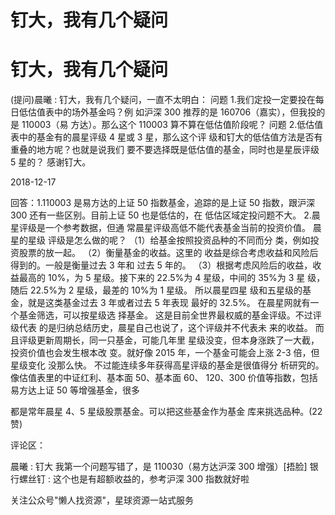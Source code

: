 # 钉大，我有几个疑问

# 钉大，我有几个疑问

(提问)晨曦 : 钉大，我有几个疑问，一直不太明白： 问题 1.我们定投一定要投在每日低估值表中的场外基金吗？例 如沪深 300 推荐的是 160706（嘉实），但我投的是 110003（易 方达）。那么这个 110003 算不算在低估值阶段呢？ 问题 2.低估值表中的基金有的晨星评级 4 星或 3 星，那么这个评 级和钉大的低估值方法是否有重叠的地方呢？也就是说我们 要不要选择既是低估值的基金，同时也是星辰评级 5 星的？ 感谢钉大。

2018-12-17

回答：1.110003 是易方达的上证 50 指数基金，追踪的是上证 50 指数，跟沪深 300 还有一些区别。目前上证 50 也是低估的，在 低估区域定投问题不大。 2.晨星评级是一个参考数据，但通 常晨星评级高低不能代表基金当前的投资价值。 晨星的星级 评级是怎么做的呢？ （1）给基金按照投资品种的不同而分 类，例如投资股票的放一起。 （2）衡量基金的收益。这里的 收益是综合考虑收益和风险后得到的。一般是衡量过去 3 年和 过去 5 年的。 （3）根据考虑风险后的收益，收益最高的 10%，为 5 星级。接下来的 22.5%为 4 星级，中间的 35%为 3 星 级，随后 22.5%为 2 星级，最差的 10%为 1 星级。 所以晨星四星 级和五星级的基金，就是这类基金过去 3 年或者过去 5 年表现 最好的 32.5%。 在晨星网就有一个基金筛选，可以按星级选 择基金。 这是目前全世界最权威的基金评级。不过评级代表 的是归纳总结历史，晨星自己也说了，这个评级并不代表未 来的收益。 而且评级更新周期长，同一只基金，可能几年里 星级没变，但本身涨跌了一大截，投资价值也会发生根本改 变。就好像 2015 年，一个基金可能会上涨 2-3 倍，但星级变化 没那么快。 不过能连续多年获得高星评级的基金是很值得分 析研究的。 像估值表里的中证红利、基本面 50、基本面 60、 120、300 价值等指数，包括易方达上证 50 等增强基金，很多

都是常年晨星 4、5 星级股票基金。可以把这些基金作为基金 库来挑选品种。(22 赞)

评论区：

晨曦 : 钉大 我第一个问题写错了，是 110030（易方达沪深 300 增强）[捂脸] 银行螺丝钉 : 这个也是有超额收益的，参考沪深 300 指数就好啦

关注公众号"懒人找资源"，星球资源一站式服务